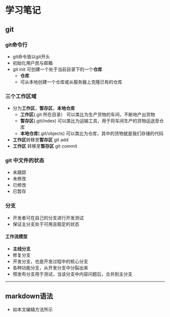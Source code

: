 # 学习笔记
## git
### git命令行
+ git命令皆以git开头
+ 初始化用户民与邮箱
+ git init 可创建一个处于当前目录下的一个**仓库**
  - **仓库**
  - 可从本地创建一个仓库或从服务器上克隆已有的仓库
### 三个工作区域
+ 分为**工作区**，**暂存区**，**本地仓库**
  - **工作区**(.git 所在目录）
  可以类比为生产货物的车间，不断地产出货物
  - **暂存区**(.git/index)
  可以类比为运输工具，用于将车间生产的货物运送至仓库
  - **本地仓库**(.git/objects)
  可以类比为仓库，其中的货物就是我们存储的代码
 +  **工作区**转移至**暂存区**
 git add
 + **工作区** 转移至**暂存区**
 git commit
### git 中文件的状态
+ 未跟踪
+ 未修改
+ 已修改
+ 已暂存
### 分支
+ 开发者可在自己的分支进行开发测试
+ 保证主分支处于可用且稳定的状态
#### 工作流模型
+ **主线分支**
+ 修复分支
+ 开发分支，也是开发过程中的核心分支
+ 各种功能分支，从开发分支中分裂出来
+ 预发布分支用于测试，当该分支中内容问题后，合并到主分支
***
 ## markdown语法
 + 如本文编辑方法所示
 
